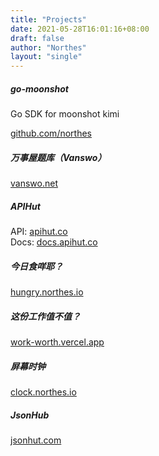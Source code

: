 ```yaml
---
title: "Projects"
date: 2021-05-28T16:01:16+08:00
draft: false
author: "Northes"
layout: "single"
---
```


##### go-moonshot

Go SDK for moonshot kimi

<a href="https://github.com/northes/go-moonshot" target="_blank">github.com/northes</a>

##### 万事屋题库（Vanswo）
<a href="https://vanswo.net/" target="_blank">vanswo.net</a>

##### APIHut
API: <a href="https://apihut.co/" target="_blank">apihut.co</a>
<br>
Docs: <a href="https://docs.apihut.co/" target="_blank">docs.apihut.co</a>

##### 今日食咩耶？
<a href="https://hungry.northes.io/" target="_blank">hungry.northes.io</a>

##### 这份工作值不值？
<a href="https://work-worth.vercel.app/" target="_blank">work-worth.vercel.app</a>

##### 屏幕时钟
<a href="https://clock.northes.io/" target="_blank">clock.northes.io</a>

##### JsonHub
<a href="https://jsonhut.com/" target="_blank">jsonhut.com</a>
